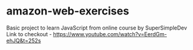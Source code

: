 # amazon-web-exercises
Basic project to learn JavaScript from online course by SuperSimpleDev
Link to checkout - https://www.youtube.com/watch?v=EerdGm-ehJQ&t=252s